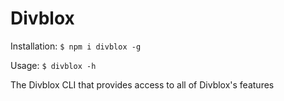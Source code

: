 # Divblox

Installation: `$ npm i divblox -g`

Usage: `$ divblox -h`

The Divblox CLI that provides access to all of Divblox's features
